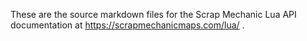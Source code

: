 These are the source markdown files for the Scrap Mechanic Lua API documentation at https://scrapmechanicmaps.com/lua/ .
